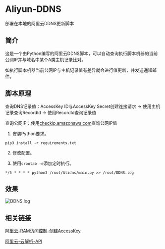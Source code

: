 # Aliyun-DDNS

部署在本地的阿里云DDNS更新脚本

## 简介

这是一个由Python编写的阿里云DDNS脚本，可以自动查询执行脚本机器的当前公网IP并与域名中某个A类主机记录比对。

如执行脚本机器当前公网IP与主机记录值有差异就会进行值更新，并发送通知邮件。

## 脚本原理

查询DNS记录值：AccessKey ID与AccessKey Secret创建连接请求 -> 使用主机记录查询RecordId -> 使用RecordId查询记录值

查询公网IP：使用[checkip.amazonaws.com](http://checkip.amazonaws.com)查询公网IP值


1. 安装Python要求。

```
pip3 install -r requirements.txt
```

2. 修改配置。

3. 使用`crontab -e`添加定时执行。

```
*/5 * * * * python3 /root/Alidns/main.py >> /root/DDNS.log
```

## 效果

![DDNS.log](https://cdn.qqays.xyz/uploads/2023/02/01/8LNyv.png)

## 相关链接

[阿里云-RAM访问控制-创建AccessKey](https://ram.console.aliyun.com/manage/ak)

[阿里云-云解析-API](https://next.api.aliyun.com/api/Alidns/2015-01-09)
